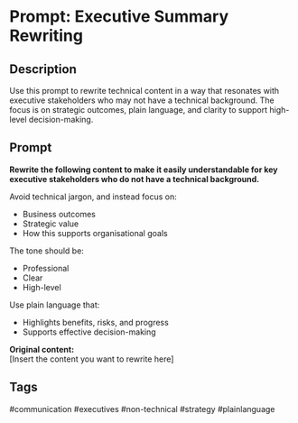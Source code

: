 # Prompt: Executive Summary Rewriting

## Description
Use this prompt to rewrite technical content in a way that resonates with executive stakeholders who may not have a technical background. The focus is on strategic outcomes, plain language, and clarity to support high-level decision-making.

## Prompt
**Rewrite the following content to make it easily understandable for key executive stakeholders who do not have a technical background.**

Avoid technical jargon, and instead focus on:
- Business outcomes
- Strategic value
- How this supports organisational goals

The tone should be:
- Professional
- Clear
- High-level

Use plain language that:
- Highlights benefits, risks, and progress
- Supports effective decision-making

**Original content:**  
[Insert the content you want to rewrite here]

## Tags
#communication #executives #non-technical #strategy #plainlanguage
